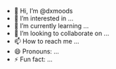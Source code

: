 - 👋 Hi, I’m @dxmoods
- 👀 I’m interested in ...
- 🌱 I’m currently learning ...
- 💞️ I’m looking to collaborate on ...
- 📫 How to reach me ...
- 😄 Pronouns: ...
- ⚡ Fun fact: ...

<!---
dxmoods/dxmoods is a ✨ special ✨ repository because its `README.md` (this file) appears on your GitHub profile.
You can click the Preview link to take a look at your changes.
--->
